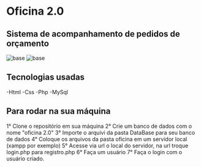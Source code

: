 # Oficina 2.0
## Sistema de acompanhamento de pedidos de orçamento

![base](https://user-images.githubusercontent.com/66075182/100111222-a1b02580-2e4c-11eb-988e-8b86abc7148f.png)
![base](https://user-images.githubusercontent.com/66075182/100111283-b391c880-2e4c-11eb-9cdd-6174166312e7.png)

## Tecnologias usadas
-Html
-Css
-Php
-MySql

## Para rodar na sua máquina
1° Clone o repositório em sua máquina
2° Crie um banco de dados com o nome "oficina 2.0"
3° Importe o arquivi da pasta DataBase para seu banco de dados
4° Coloque os arquivos da pasta oficina em um servidor local (xampp por exemplo)
5° Acesse via url o local do servidor, na url troque login.php para registro.php
6° Faça um usuário
7° Faça o login com o usuário criado.
